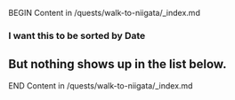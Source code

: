 BEGIN Content in /quests/walk-to-niigata/_index.md

### I want this to be sorted by Date ###

## But nothing shows up in the list below. ##

END Content in /quests/walk-to-niigata/_index.md
